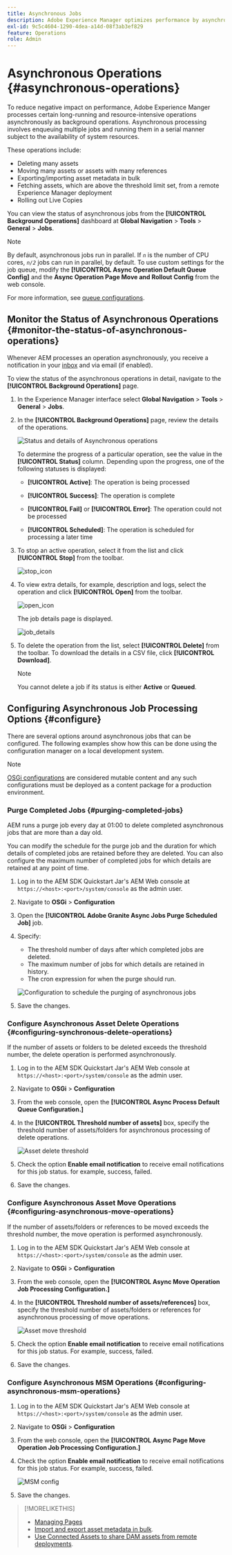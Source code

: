```yaml
---
title: Asynchronous Jobs
description: Adobe Experience Manager optimizes performance by asynchronously completing some resource-intensive tasks as background operations.
exl-id: 9c5c4604-1290-4dea-a14d-08f3ab3ef829
feature: Operations
role: Admin
---
```

# Asynchronous Operations {#asynchronous-operations}

To reduce negative impact on performance, Adobe Experience Manger processes certain long-running and resource-intensive operations asynchronously as background operations. Asynchronous processing involves enqueuing multiple jobs and running them in a serial manner subject to the availability of system resources.

These operations include:

* Deleting many assets
* Moving many assets or assets with many references
* Exporting/importing asset metadata in bulk
* Fetching assets, which are above the threshold limit set, from a remote Experience Manager deployment
* Rolling out Live Copies

You can view the status of asynchronous jobs from the **[!UICONTROL Background Operations]** dashboard at **Global Navigation** &gt; **Tools** &gt; **General** &gt; **Jobs**.

>[!NOTE]
>
>By default, asynchronous jobs run in parallel. If *`n`* is the number of CPU cores, *`n/2`* jobs can run in parallel, by default. To use custom settings for the job queue, modify the **[!UICONTROL Async Operation Default Queue Config]** and the **Async Operation Page Move and Rollout Config** from the web console.
>
>For more information, see [queue configurations](https://sling.apache.org/documentation/bundles/apache-sling-eventing-and-job-handling.html#queue-configurations).

## Monitor the Status of Asynchronous Operations {#monitor-the-status-of-asynchronous-operations}

Whenever AEM processes an operation asynchronously, you receive a notification in your [inbox](/help/sites-cloud/authoring/inbox.md) and via email (if enabled).

To view the status of the asynchronous operations in detail, navigate to the **[!UICONTROL Background Operations]** page.

1. In the Experience Manager interface select **Global Navigation** &gt; **Tools** &gt; **General** &gt; **Jobs**.

1. In the **[!UICONTROL Background Operations]** page, review the details of the operations.

    ![Status and details of Asynchronous operations](assets/async-operation-status.png)

   To determine the progress of a particular operation, see the value in the **[!UICONTROL Status]** column. Depending upon the progress, one of the following statuses is displayed:

   * **[!UICONTROL Active]**: The operation is being processed

   * **[!UICONTROL Success]**: The operation is complete

   * **[!UICONTROL Fail]** or **[!UICONTROL Error]**: The operation could not be processed

   * **[!UICONTROL Scheduled]**: The operation is scheduled for processing a later time

1. To stop an active operation, select it from the list and click **[!UICONTROL Stop]** from the toolbar.

   ![stop_icon](assets/async-stop-icon.png)

1. To view extra details, for example, description and logs, select the operation and click **[!UICONTROL Open]** from the toolbar.

   ![open_icon](assets/async-open-icon.png)

   The job details page is displayed.

   ![job_details](assets/async-job-details.png)

1. To delete the operation from the list, select **[!UICONTROL Delete]** from the toolbar. To download the details in a CSV file, click **[!UICONTROL Download]**.

   >[!NOTE]
   >
   >You cannot delete a job if its status is either **Active** or **Queued**.

## Configuring Asynchronous Job Processing Options {#configure}

There are several options around asynchronous jobs that can be configured. The following examples show how this can be done using the configuration manager on a local development system.

>[!NOTE]
>
>[OSGi configurations](/help/implementing/deploying/configuring-osgi.md#creating-osgi-configurations) are considered mutable content and any such configurations must be deployed as a content package for a production environment.

### Purge Completed Jobs {#purging-completed-jobs}

AEM runs a purge job every day at 01:00 to delete completed asynchronous jobs that are more than a day old.

You can modify the schedule for the purge job and the duration for which details of completed jobs are retained before they are deleted. You can also configure the maximum number of completed jobs for which details are retained at any point of time.

1. Log in to the AEM SDK Quickstart Jar's AEM Web console at `https://<host>:<port>/system/console` as the admin user.
1. Navigate to **OSGi** &gt; **Configuration**
1. Open the **[!UICONTROL Adobe Granite Async Jobs Purge Scheduled Job]** job.
1. Specify:
   * The threshold number of days after which completed jobs are deleted.
   * The maximum number of jobs for which details are retained in history.
   * The cron expression for when the purge should run.

   ![Configuration to schedule the purging of asynchronous jobs](assets/async-purge-job.png)

1. Save the changes.

### Configure Asynchronous Asset Delete Operations {#configuring-synchronous-delete-operations}

If the number of assets or folders to be deleted exceeds the threshold number, the delete operation is performed asynchronously.

1. Log in to the AEM SDK Quickstart Jar's AEM Web console at `https://<host>:<port>/system/console` as the admin user.
1. Navigate to **OSGi** &gt; **Configuration**
1. From the web console, open the **[!UICONTROL Async Process Default Queue Configuration.]**
1. In the **[!UICONTROL Threshold number of assets]** box, specify the threshold number of assets/folders for asynchronous processing of delete operations.

   ![Asset delete threshold](assets/async-delete-threshold.png)

1. Check the option **Enable email notification** to receive email notifications for this job status. for example, success, failed.
1. Save the changes.

### Configure Asynchronous Asset Move Operations {#configuring-asynchronous-move-operations}

If the number of assets/folders or references to be moved exceeds the threshold number, the move operation is performed asynchronously.

1. Log in to the AEM SDK Quickstart Jar's AEM Web console at `https://<host>:<port>/system/console` as the admin user.
1. Navigate to **OSGi** &gt; **Configuration**
1. From the web console, open the **[!UICONTROL Async Move Operation Job Processing Configuration.]**
1. In the **[!UICONTROL Threshold number of assets/references]** box, specify the threshold number of assets/folders or references for asynchronous processing of move operations.

   ![Asset move threshold](assets/async-move-threshold.png)

1. Check the option **Enable email notification** to receive email notifications for this job status. For example, success, failed.
1. Save the changes.

### Configure Asynchronous MSM Operations {#configuring-asynchronous-msm-operations}

1. Log in to the AEM SDK Quickstart Jar's AEM Web console at `https://<host>:<port>/system/console` as the admin user.
1. Navigate to **OSGi** &gt; **Configuration**
1. From the web console, open the **[!UICONTROL Async Page Move Operation Job Processing Configuration.]**
1. Check the option **Enable email notification** to receive email notifications for this job status. For example, success, failed.

   ![MSM config](assets/async-msm.png)

1. Save the changes.

>[!MORELIKETHIS]
>
>* [Managing Pages](/help/sites-cloud/authoring/sites-console/managing-pages.md)
>* [Import and export asset metadata in bulk](/help/assets/metadata-import-export.md).
>* [Use Connected Assets to share DAM assets from remote deployments](/help/assets/use-assets-across-connected-assets-instances.md).
